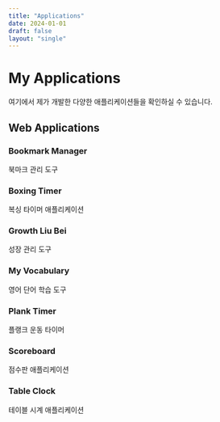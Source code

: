 ```yaml
---
title: "Applications"
date: 2024-01-01
draft: false
layout: "single"
---
```


# My Applications

여기에서 제가 개발한 다양한 애플리케이션들을 확인하실 수 있습니다.

## Web Applications

### Bookmark Manager
북마크 관리 도구

### Boxing Timer
복싱 타이머 애플리케이션

### Growth Liu Bei
성장 관리 도구

### My Vocabulary
영어 단어 학습 도구

### Plank Timer
플랭크 운동 타이머

### Scoreboard
점수판 애플리케이션

### Table Clock
테이블 시계 애플리케이션
